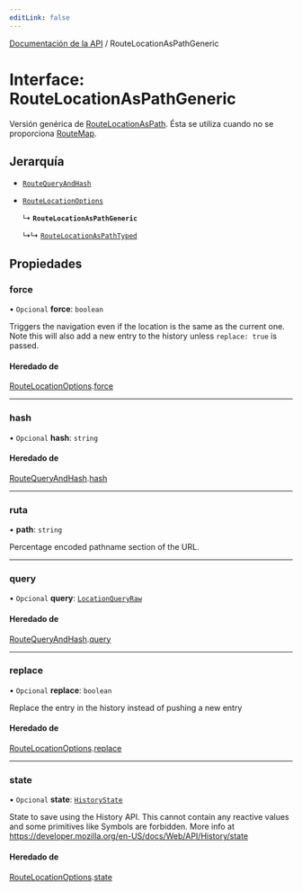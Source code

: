 ```yaml
---
editLink: false
---
```


[Documentación de la API](../index.md) / RouteLocationAsPathGeneric

# Interface: RouteLocationAsPathGeneric

Versión genérica de [RouteLocationAsPath](../index.md#RouteLocationAsPath). Ésta se utiliza cuando no se proporciona [RouteMap](../index.md#RouteMap).

## Jerarquía

- [`RouteQueryAndHash`](RouteQueryAndHash.md)

- [`RouteLocationOptions`](RouteLocationOptions.md)

  ↳ **`RouteLocationAsPathGeneric`**

  ↳↳ [`RouteLocationAsPathTyped`](RouteLocationAsPathTyped.md)

## Propiedades

### force

• `Opcional` **force**: `boolean`

Triggers the navigation even if the location is the same as the current one.
Note this will also add a new entry to the history unless `replace: true`
is passed.

#### Heredado de

[RouteLocationOptions](RouteLocationOptions.md).[force](RouteLocationOptions.md#force)

---

### hash

• `Opcional` **hash**: `string`

#### Heredado de

[RouteQueryAndHash](RouteQueryAndHash.md).[hash](RouteQueryAndHash.md#hash)

---

### ruta

• **path**: `string`

Percentage encoded pathname section of the URL.

---

### query

• `Opcional` **query**: [`LocationQueryRaw`](../index.md#LocationQueryRaw)

#### Heredado de

[RouteQueryAndHash](RouteQueryAndHash.md).[query](RouteQueryAndHash.md#query)

---

### replace

• `Opcional` **replace**: `boolean`

Replace the entry in the history instead of pushing a new entry

#### Heredado de

[RouteLocationOptions](RouteLocationOptions.md).[replace](RouteLocationOptions.md#replace)

---

### state

• `Opcional` **state**: [`HistoryState`](HistoryState.md)

State to save using the History API. This cannot contain any reactive
values and some primitives like Symbols are forbidden. More info at
https://developer.mozilla.org/en-US/docs/Web/API/History/state

#### Heredado de

[RouteLocationOptions](RouteLocationOptions.md).[state](RouteLocationOptions.md#state)
